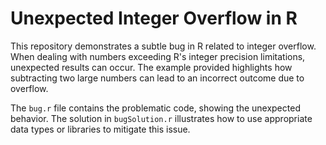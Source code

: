 # Unexpected Integer Overflow in R

This repository demonstrates a subtle bug in R related to integer overflow.  When dealing with numbers exceeding R's integer precision limitations, unexpected results can occur. The example provided highlights how subtracting two large numbers can lead to an incorrect outcome due to overflow.

The `bug.r` file contains the problematic code, showing the unexpected behavior.  The solution in `bugSolution.r` illustrates how to use appropriate data types or libraries to mitigate this issue. 